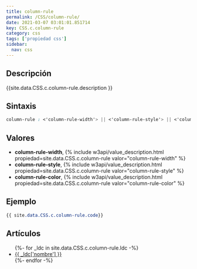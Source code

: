```yaml
---
title: column-rule
permalink: /CSS/column-rule/
date: 2021-03-07 03:01:01.851714
key: CSS.c.column-rule
category: css
tags: ['propiedad css']
sidebar: 
  nav: css
---
```


## Descripción
{{site.data.CSS.c.column-rule.description }}

## Sintaxis
~~~css
column-rule : <'column-rule-width'> || <'column-rule-style'> || <'column-rule-color'>
~~~

## Valores
* **column-rule-width**,  {% include w3api/value_description.html propiedad=site.data.CSS.c.column-rule valor="column-rule-width" %}
* **column-rule-style**,  {% include w3api/value_description.html propiedad=site.data.CSS.c.column-rule valor="column-rule-style" %}
* **column-rule-color**,  {% include w3api/value_description.html propiedad=site.data.CSS.c.column-rule valor="column-rule-color" %}

## Ejemplo
~~~css
{{ site.data.CSS.c.column-rule.code}}
~~~

## Artículos
<ul>
{%- for _ldc in site.data.CSS.c.column-rule.ldc -%}
   <li>
       <a href="{{_ldc['url'] }}">{{ _ldc['nombre'] }}</a>
   </li>
{%- endfor -%}
</ul>
